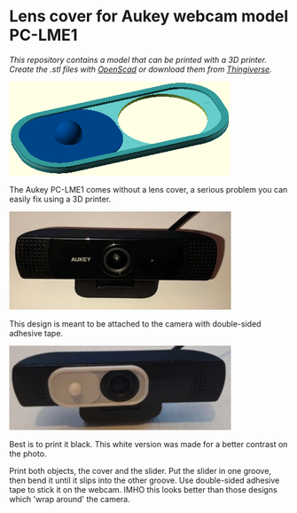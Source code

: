 # Lens cover for Aukey webcam model PC-LME1

*This repository contains a model that can be printed with a 3D printer. Create the .stl files with [OpenScad](https://openscad.org/) or download them from [Thingiverse](https://www.thingiverse.com/thing:6277697).*



![](https://github.com/Moon70/WebcamLensCover/blob/main/images/LensCoverAnim.png?raw=true)





The Aukey PC-LME1 comes without a lens cover, a serious problem you can easily fix using a 3D printer.

![](https://github.com/Moon70/WebcamLensCover/blob/main/images/Aukey_PC-LME1.jpg?raw=true)





This design is meant to be attached to the camera with double-sided adhesive tape.

![](https://github.com/Moon70/WebcamLensCover/blob/main/images/Aukey_PC-LME1_WithCover.jpg?raw=true)





Best is to print it black. This white version was made for a better contrast on the photo.

Print both objects, the cover and the slider. Put the slider in one groove, then bend it until it slips into the other groove. Use double-sided adhesive tape to stick it on the webcam. IMHO this looks better than those designs which 'wrap around' the camera.
